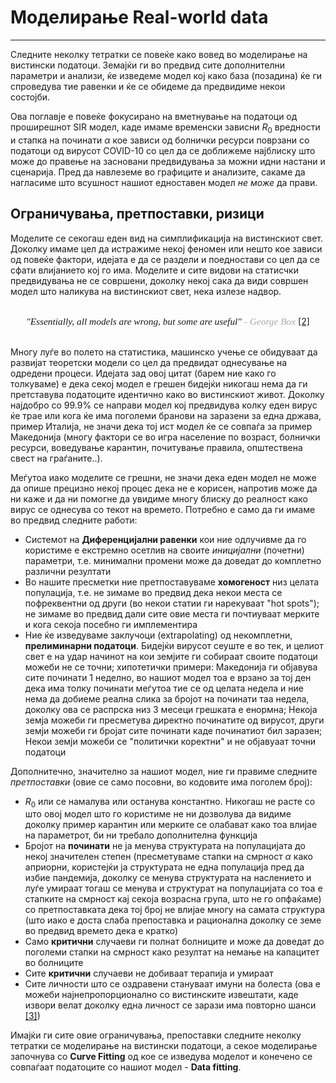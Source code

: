 # Моделирање Real-world data 
*** 
Следните неколку тетратки се повеќе како вовед во моделирање на вистински податоци. Земајќи ги во предвид сите дополнителни параметри и анализи, ќе изведеме модел кој како база (позадина) ќе ги спроведува тие равенки и ќе се обидеме да предвидиме некои состојби. 


Ова поглавје е повеќе фокусирано на вметнување на податоци од проширешнот SIR модел, каде имаме временски зависни $R_0$ вредности и стапка на починати $\alpha$ кое зависи од болнички ресурси поврзани со податоци од вирусот COVID-10 со цел да се доближеме најблиску што може до правење на засновани предвидувања за можни идни настани и сценарија. Пред да навлеземе во графиците и анализите, сакаме да нагласиме што всушност нашиот едноставен модел *не може* да прави. 


## Ограничувања, претпоставки, ризици 
Моделите се секогаш еден вид на симплификација на вистинскиот свет. Доколку имаме цел да истражиме некој феномен или нешто кое зависи од повеќе фактори, идејата е да се раздели и поедностави со цел да се сфати влијанието кој го има. Моделите и сите видови на статисчки предвидувања не се совршени, доколку некој сака да види совршен модел што наликува на вистинскиот свет, нека излезе надвор. 

<br>

<center> <i style="font-family: TimesNewRoman; font-size: 110%"> "Essentially, all models are wrong, but some are useful"</i>  <i style="color:rgb(169,169,169); font-size: 110%; font-family: TimesNewRoman;">- George Box</i> <a href=”https://www.lacan.upc.edu/admoreWeb/2018/05/all-models-are-wrong-but-some-are-useful-george-e-p-box/”>[2]</a></center>

<br> 


Многу луѓе во полето на статистика, машинско учење се обидуваат да развијат теоретски модели со цел да предвидат однесување на одредени процеси. Идејата зад овој цитат (барем ние како го толкуваме) е дека секој модел е грешен бидејќи никогаш нема да ги претставува податоците идентично како во вистинскиот живот. Доколку најдобро со 99.9% се направи модел кој предвидува колку еден вирус ќе трае или кога ќе има поголеми бранови на заразени за една држава, пример Италија, не значи дека тој ист модел ќе се совпаѓа за пример Македонија (многу фактори се во игра население по возраст, болнички ресурси, воведување карантин, почитување правила, општествена свест на граѓаните..). 

Меѓутоа иако моделите се грешни, не значи дека еден модел не може да опише прецизно некој процес дека не е корисен, напротив може да ни каже и да ни помогне да увидиме многу блиску до реалност како вирус се однесува со текот на времето. Потребно е само да ги имаме во предвид следните работи: 

- Системот на **Диференцијални равенки** кои ние одлучивме да го користиме е екстремно осетлив на своите *иницијални* (почетни) параметри, т.е. минимални промени може да доведат до комплетно различни резултати 
- Во нашите пресметки ние претпоставуваме **хомогеност** низ целата популација, т.е. не зимаме во предвид дека некои места се пофреквентни од други (во некои статии ги нарекуваат "hot spots");  не зимаме во предвид дали сите овие места ги почтиуваат мерките и кога секоја посебно ги имплементира
- Ние ќе изведуваме заклучоци (extrapolating) од некомплетни, **прелиминарни податоци**. Бидејќи вирусот сеуште е во тек, и целиот свет е на удар начинот на кои земјите ги собираат своите податоци можеби не се точни; хипотетички примери: Македонија ги објавува сите починати 1 неделно, во нашиот модел тоа е врзано за тој ден дека има толку починати меѓутоа тие се од целата недела и ние нема да добиеме реална слика за бројот на починати таа недела, доколку ова се распрска низ 3 месеци грешката е енормна; Некоја земја можеби ги пресметува директно починатите од вирусот, други земји можеби ги бројат сите починати каде починатиот бил заразен; Некои земји можеби се "политички коректни" и не објавуаат точни податоци 

Дополнитечно, значително за нашиот модел, ние ги правиме следните *претпоставки* (овие се само посовни, во кодовите има поголем број): 

- $R_0$ или се намалува или останува константно. Никогаш не расте со што овој модел што го користиме не ни дозволува да видиме доколку пример карантин или мерките се олабават како тоа влијае на параметрот, би ни требало дополнителна функција
- Бројот на **починати** не ја менува структурата на популацијата до некој значителен степен (пресметуваме стапки на смрност $\alpha$ како априорни, користејќи ја структурата не една популација пред да избие пандемија, доколку се менува структурата на наслението и луѓе умираат тогаш се менува и структурат на популацијата со тоа е стапките на смрност кај секоја возрасна група, што не го опфаќаме) со претпоставката дека тој број не влијае многу на самата структура (што иако е доста слаба препоставка и рационална доколку се земе во предвид времето дека е кратко)
- Само **критични** случаеви ги полнат болниците и може да доведат до поголеми стапки на смрност како резултат на немање на капацитет во болниците
- Сите **критични** случаеви не добиваат терапија и умираат 
- Сите личности што се оздравени стануваат имуни на болеста (ова е можеби најнепропорционално со вистинските извештати, каде извори велат доколку една личност се зарази има повторно шанси [[3]](https://www.bbc.com/news/health-52446965#:~:text=Coronavirus%20is%20a%20completely%20new,getting%20life%20back%20to%20normal.))

Имајќи ги сите овие ограничувања, препоставки следните неколку тетратки се моделирање на вистински податоци, а секое моделирање започнува со **Curve Fitting** од кое се изведува моделот и конечено се совпаѓаат податоците со нашиот модел - **Data fitting**. 